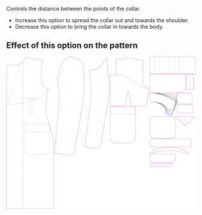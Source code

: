 Controls the distance between the points of the collar.

-   Increase this option to spread the collar out and towards the shoulder.
-   Decrease this option to bring the collar in towards the body.

## Effect of this option on the pattern

![This image shows the effect of this option by superimposing several variants that have a different value for this option](carlton_collarspread_sample.svg "Effect of this option on the pattern")
